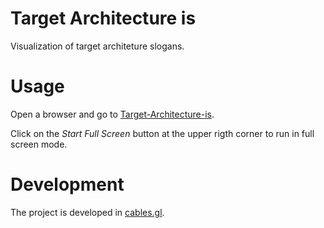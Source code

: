 # Target Architecture is
Visualization of target architeture slogans. 

# Usage
Open a browser and go to [Target-Architecture-is](https://athrane.github.io/target-architecture-is).

Click on the *Start Full Screen* button at the upper rigth corner to run in full screen mode. 

# Development
The project is developed in [cables.gl](https://cables.gl/home).
